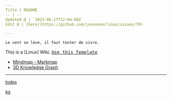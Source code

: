 ```yaml
---
Title | README
-- | --
Updated @ | `2023-06-17T12:04:00Z`
Edit @ | [here](https://github.com/junxnone/linux/issues/79)

---
```

`Le vent se lève, ‌‍‍‌‍​‌‌‍​‍‌‌‌‌​‌‌‍‍‍​‌‍‍‍‍​‌‍‍‍‍​‌‍‍‌‍​‌‌‍​‍‍‌‌‌​‌‌‍‍‍​‌‌‌‍‍​‌‍‍‍‍​‌‍‍‌‍​‌‌‍​‌‌‌‌‍​‌‌‍‌​‍‌‌‌‌​‍‍‍‍‍​‍‍‍​‍‌​‌​‌‌‌​‌‌‌‌​‌‌‍il faut tenter de vivre.`


This is a [Linux] Wiki.  <kbd>[Use this Template](https://github.com/junxnone/twiki/generate)</kbd>

- [Mindmap - Markmap](https://junxnone.github.io/linux/markmap.html?md=https://junxnone.github.io/linux/_sidebar.md)
- [3D Knowledge Graph](https://junxnone.github.io/linux/kg)

---

[Index](_sidebar.md ':include')

[kg](https://junxnone.github.io/linux/kg ':include :type=iframe width=100% height=800px')




